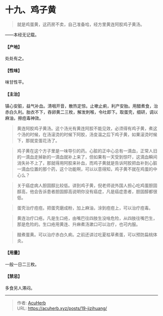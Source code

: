 # 十九、鸡子黄


> 就是鸡蛋黄，这药房不卖，自己准备哈，经方里黄连阿胶鸡子黄汤。

——本经无记载。
#### 【产地】
处处有之。
#### 【性味】
味甘性平。
#### 【主治】
镇心安脏，益气补血。清咽开音，散热定惊。止嗽止痢，利产安胎。用醋煮食，治赤白久利。胎衣不下，吞卵黄二三枚，解发刺喉，令吐即下。取蛋壳，细研，调以麻油，擦痘毒神效。

> 黄连阿胶鸡子黄汤。这个汤光有黄连阿胶不能见效，必须得有鸡子黄，煮这个汤的时候，在汤滚烫的时候下阿胶，汤变温之后下鸡子黄，如果滚烫时候下，那就变蛋花汤了。

> 鸡子黄在这个方子里是一味导引的药。心脏的正中心总有一滴血，正常人旧的一滴血走掉新的一滴血就补上来了，但如果有一天受到惊吓，这滴血瞬间消失补不上了，那就得用阿胶来补血，而鸡子黄就是告诉阿胶把血补到心脏一滴血位置的那个药，这个功能啊，可以以意得知，鸡子黄不就在鸡蛋的中心么？

> 关于癌症病人胆固醇比较低。讲到鸡子黄，倪老师说外国人担心吃鸡蛋胆固醇高，他会告诉患者胆固醇高说明你没有癌症，凡是癌症患者，胆固醇都很低。

> 蛋壳治疗痘痘。把蛋壳磨成粉，加上麻油，涂到痘痘上，可以治疗痘毒。

> 黄连治疗口疮。凡是生口疮，由嘴巴往四肢生没啥危险，从四肢往嘴巴生，那是危险的。生口疮用黄连、升麻煮汤漱口可以治疗，也可内服。

> 醋煮蛋黄。可以治疗赤白久痢。之前还讲过吃夏枯草煮蛋，可以预防扁桃体炎。

#### 【用量】
一般一日二三枚。
#### 【禁忌】
多食另人滞闷。

---

> 作者: [AcuHerb](https://acuherb.xyz)  
> URL: https://acuherb.xyz/posts/19-jizihuang/  

